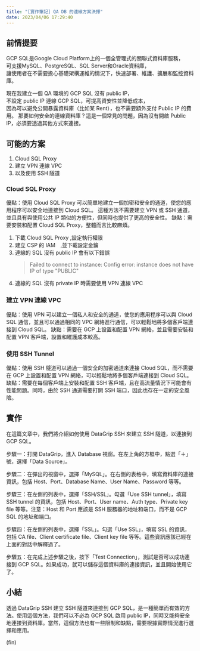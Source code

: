 ```yaml
---
title: "[實作筆記] QA DB 的連線方案決擇"
date: 2023/04/06 17:29:40
---
```


## 前情提要

GCP SQL是Google Cloud Platform上的一個全管理式的關聯式資料庫服務，  
可支援MySQL、PostgreSQL、SQL Server和Oracle資料庫，  
讓使用者在不需要擔心基礎架構運維的情況下，快速部署、維護、擴展和監控資料庫。  

現在我建立一個 QA 環境的 GCP SQL 沒有 public IP，  
不設定 public IP 連線 GCP SQL，可提高資安性並降低成本，  
因為可以避免公開暴露資料庫（比如某 Rent），也不需要額外支付 Public IP 的費用。
那要如何安全的連線資料庫？這是一個常見的問題，因為沒有開啟 Public IP，必須要透過其他方式來連接。　　

## 可能的方案

1. Cloud SQL Proxy
2. 建立 VPN 連線 VPC
3. 以及使用 SSH 隧道

### Cloud SQL Proxy

優點：使用 Cloud SQL Proxy 可以簡單地建立一個加密和安全的通道，使您的應用程序可以安全地連接到 Cloud SQL。
這種方法不需要建立 VPN 或 SSH 通道，並且具有與使用公共 IP 類似的方便性，但同時也提供了更高的安全性。
缺點：需要安裝和配置 Cloud SQL Proxy，整體而言比較麻煩。

1. 下載 Cloud SQL Proxy ,設定執行權限
2. 建立 CSP 的 IAM　,並下載設定金鑰
3. 連線的 SQL 沒有 public IP 會有以下錯誤  
   > Failed to connect to instance: Config error: instance does not have IP of type "PUBLIC"
4. 連線的 SQL 沒有 private IP 時需要使用 VPN 連線 VPC  

### 建立 VPN 連線 VPC

優點：使用 VPN 可以建立一個私人和安全的通道，使您的應用程序可以與 Cloud SQL 通信，並且可以通過相同的 VPC 網絡進行通信，可以輕鬆地將多個客戶端連接到 Cloud SQL。
缺點：需要在 GCP 上設置和配置 VPN 網絡，並且需要安裝和配置 VPN 客戶端，設置和維護成本較高。

### 使用 SSH Tunnel

優點：使用 SSH 隧道可以通過一個安全的加密通道來連接 Cloud SQL，而不需要在 GCP 上設置和配置 VPN 網絡，可以輕鬆地將多個客戶端連接到 Cloud SQL。
缺點：需要在每個客戶端上安裝和配置 SSH 客戶端，且在高流量情況下可能會有性能問題。同時，由於 SSH 通道需要打開 SSH 端口，因此也存在一定的安全風險。

## 實作

在這篇文章中，我們將介紹如何使用 DataGrip SSH 來建立 SSH 隧道，以連接到 GCP SQL。

步驟一：打開 DataGrip，進入 Database 視窗。在左上角的方框中，點選「＋」號，選擇「Data Source」。

步驟二：在彈出的視窗中，選擇「MySQL」。在右側的表格中，填寫資料庫的連接資訊，包括 Host、Port、Database Name、User Name、Password 等等。

步驟三：在左側的列表中，選擇「SSH/SSL」。勾選「Use SSH tunnel」，填寫 SSH tunnel 的資訊，包括 Host、Port、User name、Auth type、Private key file 等等。注意：Host 和 Port 應該是 SSH 服務器的地址和端口，而不是 GCP SQL 的地址和端口。

步驟四：在左側的列表中，選擇「SSL」。勾選「Use SSL」，填寫 SSL 的資訊，包括 CA file、Client certificate file、Client key file 等等。這些資訊應該已經在上面的對話中解釋過了。

步驟五：在完成上述步驟之後，按下「Test Connection」，測試是否可以成功連接到 GCP SQL。如果成功，就可以儲存這個資料庫的連接資訊，並且開始使用它了。

## 小結

透過 DataGrip SSH 建立 SSH 隧道來連接到 GCP SQL，是一種簡單而有效的方法。使用這個方法，我們可以不必為 GCP SQL 啟用 public IP，同時又能夠安全地連接到資料庫。當然，這個方法也有一些限制和缺點，需要根據實際情況進行選擇和應用。

(fin)
